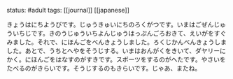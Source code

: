 status: #adult 
tags: [[journal]] [[japanese]]

きょうはにちようびです。じゅうきゅいにちのろくがつです。いまはごぜんじゅういちじです。きのうじゅういちよんじゅうはっぷんごろおきて、えいがをすぐみました。それで、にほんごをべんきょうしました。ろくじかんべんきょうしました。あとで、うちとへやをそうじする。いまはおんがくをきいて、ダヤリーにかく。にほんごをはなすのがすきです。スポーツをするのがへたです。やさいをたべるのがきらいです。そうじするのもきらいです。じゃあ、またね。